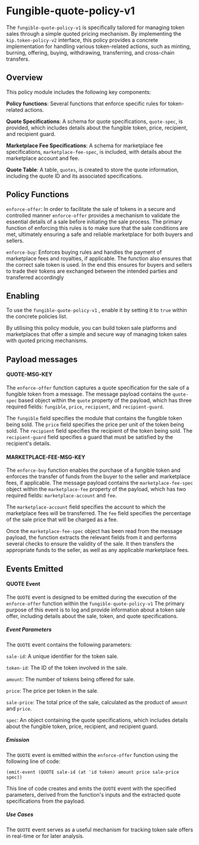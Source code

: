 ﻿
# Fungible-quote-policy-v1

The `fungible-quote-policy-v1` is specifically tailored for managing token sales through a simple quoted pricing mechanism. By implementing the `kip.token-policy-v2` interface, this policy provides a concrete implementation for handling various token-related actions, such as minting, burning, offering, buying, withdrawing, transferring, and cross-chain transfers.

## Overview

  
  This policy module includes the following key components:

  
**Policy functions**: Several functions that enforce specific rules for token-related actions.

**Quote Specifications**: A schema for quote specifications, `quote-spec`, is provided, which includes details about the fungible token, price, recipient, and recipient guard.

**Marketplace Fee Specifications**: A schema for marketplace fee specifications, `marketplace-fee-spec`, is included, with details about the marketplace account and fee.

**Quote Table**: A table, `quotes`, is created to store the quote information, including the quote ID and its associated specifications.

  

## Policy Functions

`enforce-offer`: In order to facilitate the sale of tokens in a secure and controlled manner `enforce-offer` provides a mechanism to validate the essential details of a sale before initiating the sale process. The primary function of enforcing this rules is to make sure that the sale conditions are met, ultimately ensuring a safe and reliable marketplace for both buyers and sellers.

`enforce-buy`: Enforces buying rules and handles the payment of marketplace fees and royalties, if applicable. The function also ensures that the correct sale token is used. In the end this ensures for buyers and sellers to trade their tokens are exchanged between the intended parties and transferred accordingly

  
## Enabling


To use the `fungible-quote-policy-v1` , enable it by setting it to `true` within the concrete policies list.

  

By utilising this policy module, you can build token sale platforms and marketplaces that offer a simple and secure way of managing token sales with quoted pricing mechanisms.

  
## Payload messages

  
#### QUOTE-MSG-KEY

  
The `enforce-offer` function captures a quote specification for the sale of a fungible token from a message. The message payload contains the `quote-spec` based object within the `quote` property of the payload, which has three required fields: `fungible`, `price`, `recipient`, and `recipient-guard`.


The `fungible` field specifies the module that contains the fungible token being sold. The `price` field specifies the price per unit of the token being sold. The `recipient` field specifies the recipient of the token being sold. The `recipient-guard` field specifies a guard that must be satisfied by the recipient's details.

#### MARKETPLACE-FEE-MSG-KEY
  
The `enforce-buy` function enables the purchase of a fungible token and enforces the transfer of funds from the buyer to the seller and marketplace fees, if applicable. The message payload contains the `marketplace-fee-spec` object within the `marketplace-fee` property of the payload, which has two required fields: `marketplace-account` and `fee`.
    
The `marketplace-account` field specifies the account to which the marketplace fees will be transferred. The `fee` field specifies the percentage of the sale price that will be charged as a fee.

Once the `marketplace-fee-spec` object has been read from the message payload, the function extracts the relevant fields from it and performs several checks to ensure the validity of the sale. It then transfers the appropriate funds to the seller, as well as any applicable marketplace fees.


## Events Emitted

  
#### QUOTE Event

  
  
The `QUOTE` event is designed to be emitted during the execution of the `enforce-offer` function within the `fungible-quote-policy-v1` The primary purpose of this event is to log and provide information about a token sale offer, including details about the sale, token, and quote specifications.


##### Event Parameters

The `QUOTE` event contains the following parameters:

  
  
`sale-id`: A unique identifier for the token sale.
  
`token-id`: The ID of the token involved in the sale.
  
`amount`: The number of tokens being offered for sale.

`price`: The price per token in the sale.


`sale-price`: The total price of the sale, calculated as the product of `amount` and `price`.

  

`spec`: An object containing the quote specifications, which includes details about the fungible token, price, recipient, and recipient guard.

  
##### Emission

  
The `QUOTE` event is emitted within the `enforce-offer` function using the following line of code:

```(emit-event (QUOTE sale-id (at 'id token) amount price sale-price spec))```

This line of code creates and emits the `QUOTE` event with the specified parameters, derived from the function's inputs and the extracted quote specifications from the payload.

  
##### Use Cases

The `QUOTE` event serves as a useful mechanism for tracking token sale offers in real-time or for later analysis. 
